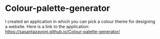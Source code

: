 # Colour-palette-generator

I created an application in which you can pick a colour theme for designing a website. Here is a link to the application: https://sasantazayoni.github.io/Colour-palette-generator/
